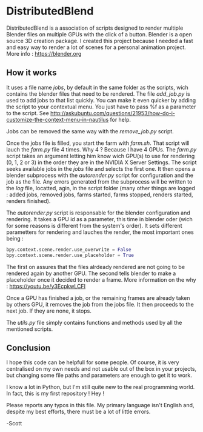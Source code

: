 # DistributedBlend
DistributedBlend is a association of scripts designed to render multiple Blender files on multiple GPUs with the click of a button.
Blender is a open source 3D creation package. I created this project because I needed a fast and easy way to render a lot of scenes for a personal animation project.
More info : https://blender.org

## How it works
It uses a file name *jobs*, by default in the same folder as the scripts, wich contains the blender files that need to be rendered.
The file *add_job.py* is used to add jobs to that list quickly.
You can make it even quicker by adding the script to your contextual menu. You just have to pass %f as a parameter to the script.
See http://askubuntu.com/questions/21953/how-do-i-customize-the-context-menu-in-nautilus for help.

Jobs can be removed the same way with the *remove_job.py* script.

Once the jobs file is filled, you start the farm with *farm.sh*. That script will lauch the *farm.py* file 4 times.
Why 4 ? Because I have 4 GPUs.
The *farm.py* script takes an argument letting him know wich GPU(s) to use for rendering (0, 1, 2 or 3) in the order they are in the NVIDIA X Server Settings.
The script seeks available jobs in the *jobs* file and selects the first one.
It then opens a blender subprocess with the *autorender.py* script for configuration and the job as the file.
Any errors generated from the subprocess will be written to the *log* file, locatted, agin, in the script folder
(many other things are logged : added jobs, removed jobs, farms started, farms stopped, renders started, renders finished).

The *autorender.py* script is responsable for the blender configuration and rendering. It takes a GPU id as a parameter, this time in blender oder (wich for some reasons is different from the system's order).
It sets different parametters for rendering and lauches the render, the most important ones being :
```python
bpy.context.scene.render.use_overwrite = False
bpy.context.scene.render.use_placeholder = True
```
The first on assures that the files alrdeady rendered are not going to be rendered again by another GPU.
The second tells blender to make a placeholder once it decided to render a frame.
More information on the why : https://youtu.be/y3EcpkwLCFI

Once a GPU has finished a job, or the remaining frames are already taken by others GPU, it removes the job from the jobs file.
It then proceeds to the next job. If they are none, it stops.

The *utils.py* file simply contains functions and methods used by all the mentioned scripts.

## Conclusion
I hope this code can be helpfull for some people. Of course, it is very centralised on my own needs and not usable out of the box in your projects, but changing some file paths and parameters are enough to get it to work.

I know a lot in Python, but I'm still quite new to the real programming world. In fact, this is my first repository ! Hey !

Please reports any typos in this file. My primary language isn't English and, despite my best efforts, there must be a lot of little errors.

-Scott
